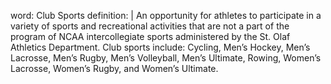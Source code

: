word: Club Sports
definition: |
  An opportunity for athletes to participate in a variety of sports and recreational activities that are not a part of the program of NCAA intercollegiate sports administered by the St. Olaf Athletics Department. Club sports include: Cycling, Men’s Hockey, Men’s Lacrosse, Men’s Rugby, Men’s Volleyball, Men’s Ultimate, Rowing, Women’s Lacrosse, Women’s Rugby, and Women’s Ultimate.

